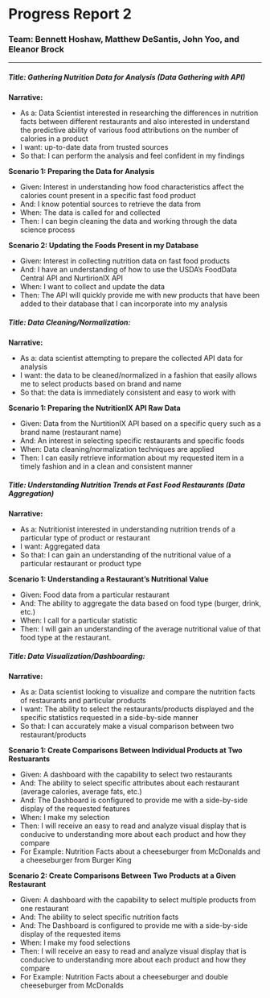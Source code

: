 # Progress Report 2
### Team: Bennett Hoshaw, Matthew DeSantis, John Yoo, and Eleanor Brock
---

##### Title: Gathering Nutrition Data for Analysis (Data Gathering with API)

**Narrative:**
- As a: Data Scientist interested in researching the differences in nutrition facts between different restaurants and also interested in understand the predictive ability of various food attributions on the number of calories in a product
- I want: up-to-date data from trusted sources
- So that: I can perform the analysis and feel confident in my findings

**Scenario 1: Preparing the Data for Analysis**
- Given: Interest in understanding how food characteristics affect the calories count present in a specific fast food product
- And: I know potential sources to retrieve the data from
- When: The data is called for and collected
- Then: I can begin cleaning the data and working through the data science process

**Scenario 2: Updating the Foods Present in my Database**
- Given: Interest in collecting nutrition data on fast food products
- And: I have an understanding of how to use the USDA’s FoodData Central API and NurtirionIX API
- When: I want to collect and update the data
- Then: The API will quickly provide me with new products that have been added to their database that I can incorporate into my analysis


##### Title: Data Cleaning/Normalization:

**Narrative:**
- As a: data scientist attempting to prepare the collected API data for analysis
- I want: the data to be cleaned/normalized in a fashion that easily allows me to select products based on brand and name
- So that: the data is immediately consistent and easy to work with

**Scenario 1: Preparing the NutritionIX API Raw Data**
- Given: Data from the NurtitionIX API based on a specific query such as a brand name (restaurant name)
- And: An interest in selecting specific restaurants and specific foods
- When: Data cleaning/normalization techniques are applied
- Then: I can easily retrieve information about my requested item in a timely fashion and in a clean and consistent manner 

##### Title: Understanding Nutrition Trends at Fast Food Restaurants (Data Aggregation)

**Narrative:**
- As a: Nutritionist interested in understanding nutrition trends of a particular type of product or restaurant
- I want: Aggregated data
- So that: I can gain an understanding of the nutritional value of a particular restaurant or product type

**Scenario 1: Understanding a Restaurant’s Nutritional Value**
- Given: Food data from a particular restaurant
- And: The ability to aggregate the data based on food type (burger, drink, etc.)
- When: I call for a particular statistic
- Then: I will gain an understanding of the average nutritional value of that food type at the restaurant.

##### Title: Data Visualization/Dashboarding:

**Narrative:**
- As a: Data scientist looking to visualize and compare the nutrition facts of restaurants and particular products
- I want: The ability to select the restaurants/products displayed and the specific statistics requested in a side-by-side manner
- So that: I can accurately make a visual comparison between two restaurant/products

**Scenario 1: Create Comparisons Between Individual Products at Two Restuarants**
- Given: A dashboard with the capability to select two restaurants
- And: The ability to select specific attributes about each restaurant (average calories, average fats, etc.)
- And: The Dashboard is configured to provide me with a side-by-side display of the requested features
- When: I make my selection
- Then: I will receive an easy to read and analyze visual display that is conducive to understanding more about each product and how they compare
- For Example: Nutrition Facts about a cheeseburger from McDonalds and a cheeseburger from Burger King

**Scenario 2: Create Comparisons Between Two Products at a Given Restaurant**
- Given: A dashboard with the capability to select multiple products from one restaurant
- And: The ability to select specific nutrition facts 
- And: The Dashboard is configured to provide me with a side-by-side display of the requested items
- When: I make my food selections
- Then: I will receive an easy to read and analyze visual display that is conducive to understanding more about each product and how they compare
- For Example: Nutrition Facts about a cheeseburger and double cheeseburger from McDonalds
